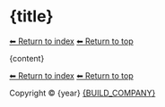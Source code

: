 # {title}

[⬅ Return to index](index.md)
[⬅ Return to top](../index.md)

{content}

[⬅ Return to index](index.md)
[⬅ Return to top](../index.md)

Copyright &copy; {year} [{BUILD_COMPANY}]({BUILD_COMPANY_LINK}{title})
